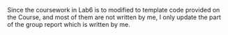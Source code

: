 Since the coursework in Lab6 is to modified to template code provided on the 
Course, and most of them are not written by me, I only update the part of the 
group report which is written by me.